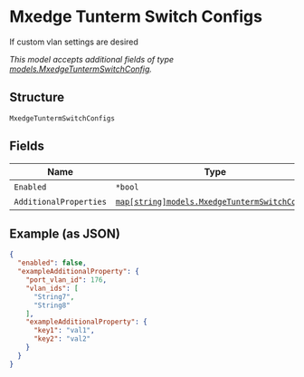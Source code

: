 
# Mxedge Tunterm Switch Configs

If custom vlan settings are desired

*This model accepts additional fields of type [models.MxedgeTuntermSwitchConfig](../../doc/models/mxedge-tunterm-switch-config.md).*

## Structure

`MxedgeTuntermSwitchConfigs`

## Fields

| Name | Type | Tags | Description |
|  --- | --- | --- | --- |
| `Enabled` | `*bool` | Optional | - |
| `AdditionalProperties` | [`map[string]models.MxedgeTuntermSwitchConfig`](../../doc/models/mxedge-tunterm-switch-config.md) | Optional | - |

## Example (as JSON)

```json
{
  "enabled": false,
  "exampleAdditionalProperty": {
    "port_vlan_id": 176,
    "vlan_ids": [
      "String7",
      "String8"
    ],
    "exampleAdditionalProperty": {
      "key1": "val1",
      "key2": "val2"
    }
  }
}
```

